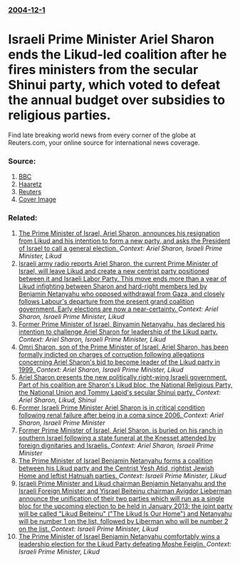### [2004-12-1](/news/2004/12/1/index.md)

# Israeli Prime Minister Ariel Sharon ends the Likud-led coalition after he fires ministers from the secular Shinui party, which voted to defeat the annual budget over subsidies to religious parties. 

Find late breaking world news from every corner of the globe at Reuters.com, your online source for international news coverage.


### Source:

1. [BBC](http://news.bbc.co.uk/2/hi/middle_east/4059991.stm)
2. [Haaretz](http://www.haaretz.com/hasen/spages/508663.html)
3. [Reuters](http://www.reuters.com/newsArticle.jhtml?type=worldNews&storyID=6970362)
3. [Cover Image](http://s4.reutersmedia.net/resources_v2/images/rcom-default.png)

### Related:

1. [ The Prime Minister of Israel, Ariel Sharon, announces his resignation from Likud and his intention to form a new party, and asks the President of Israel to call a general election. ](/news/2005/11/21/the-prime-minister-of-israel-ariel-sharon-announces-his-resignation-from-likud-and-his-intention-to-form-a-new-party-and-asks-the-presid.md) _Context: Ariel Sharon, Israeli Prime Minister, Likud_
2. [ Israeli army radio reports Ariel Sharon, the current Prime Minister of Israel, will leave Likud and create a new centrist party positioned between it and Israeli Labor Party. This move ends more than a year of Likud infighting between Sharon and hard-right members led by Benjamin Netanyahu who opposed withdrawal from Gaza, and closely follows Labour's departure from the present grand coalition government. Early elections are now a near-certainty. ](/news/2005/11/20/israeli-army-radio-reports-ariel-sharon-the-current-prime-minister-of-israel-will-leave-likud-and-create-a-new-centrist-party-positioned.md) _Context: Ariel Sharon, Israeli Prime Minister, Likud_
3. [ Former Prime Minister of Israel, Binyamin Netanyahu, has declared his intention to challenge Ariel Sharon for leadership of the Likud party. ](/news/2005/08/30/former-prime-minister-of-israel-binyamin-netanyahu-has-declared-his-intention-to-challenge-ariel-sharon-for-leadership-of-the-likud-party.md) _Context: Ariel Sharon, Israeli Prime Minister, Likud_
4. [ Omri Sharon, son of the Prime Minister of Israel, Ariel Sharon, has been formally indicted on charges of corruption following allegations concerning Ariel Sharon's bid to become leader of the Likud party in 1999. ](/news/2005/08/28/omri-sharon-son-of-the-prime-minister-of-israel-ariel-sharon-has-been-formally-indicted-on-charges-of-corruption-following-allegations-c.md) _Context: Ariel Sharon, Israeli Prime Minister, Likud_
5. [ Ariel Sharon presents the new politically right-wing Israeli government. Part of his coalition are Sharon's Likud bloc, the National Religious Party, the National Union and Tommy Lapid's secular Shinui party. ](/news/2003/02/27/ariel-sharon-presents-the-new-politically-right-wing-israeli-government-part-of-his-coalition-are-sharon-s-likud-bloc-the-national-religi.md) _Context: Ariel Sharon, Likud, Shinui_
6. [Former Israeli Prime Minister Ariel Sharon is in critical condition following renal failure after being in a coma since 2006. ](/news/2014/01/2/former-israeli-prime-minister-ariel-sharon-is-in-critical-condition-following-renal-failure-after-being-in-a-coma-since-2006.md) _Context: Ariel Sharon, Israeli Prime Minister_
7. [Former Prime Minister of Israel, Ariel Sharon, is buried on his ranch in southern Israel following a state funeral at the Knesset attended by foreign dignitaries and Israelis. ](/news/2014/01/14/former-prime-minister-of-israel-ariel-sharon-is-buried-on-his-ranch-in-southern-israel-following-a-state-funeral-at-the-knesset-attended-b.md) _Context: Ariel Sharon, Israeli Prime Minister_
8. [The Prime Minister of Israel Benjamin Netanyahu forms a coalition between his Likud party and the Centrist Yesh Atid, rightist Jewish Home and leftist Hatnuah parties. ](/news/2013/03/15/the-prime-minister-of-israel-benjamin-netanyahu-forms-a-coalition-between-his-likud-party-and-the-centrist-yesh-atid-rightist-jewish-home-a.md) _Context: Israeli Prime Minister, Likud_
9. [Israeli Prime Minister and Likud chairman Benjamin Netanyahu and the Israeli Foreign Minister and Yisrael Beiteinu chairman Avigdor Lieberman announce the unification of their two parties which will run as a single bloc for the upcoming election to be held in January 2013; the joint party will be called "Likud Beiteinu" ("The Likud Is Our Home") and Netanyahu will be number 1 on the list, followed by Liberman who will be number 2 on the list. ](/news/2012/10/25/israeli-prime-minister-and-likud-chairman-benjamin-netanyahu-and-the-israeli-foreign-minister-and-yisrael-beiteinu-chairman-avigdor-lieberma.md) _Context: Israeli Prime Minister, Likud_
10. [The Prime Minister of Israel Benjamin Netanyahu comfortably wins a leadership election for the Likud Party defeating Moshe Feiglin. ](/news/2012/01/31/the-prime-minister-of-israel-benjamin-netanyahu-comfortably-wins-a-leadership-election-for-the-likud-party-defeating-moshe-feiglin.md) _Context: Israeli Prime Minister, Likud_
